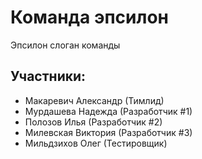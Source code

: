 # Команда эпсилон
Эпсилон слоган команды

## Участники:
* Макаревич Александр (Тимлид)
* Мурдашева Надежда (Разработчик #1)
* Полозов Илья (Разработчик #2)
* Милевская Виктория (Разработчик #3)
* Мильдзихов Олег (Тестировщик)